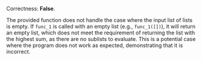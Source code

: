 Correctness: **False**.

The provided function does not handle the case where the input list of lists is empty. If `func_1` is called with an empty list (e.g., `func_1([])`), it will return an empty list, which does not meet the requirement of returning the list with the highest sum, as there are no sublists to evaluate. This is a potential case where the program does not work as expected, demonstrating that it is incorrect.